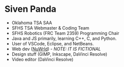 <h1>Siven Panda</h1>
<ul>
<li>Oklahoma TSA SAA
<li>SFHS TSA Webmaster & Coding Team
<li>SFHS Robotics (FRC Team 2359) Programming Chair
<li>Java and JS primarily, learning C++, C, and Python.
<li>User of VSCode, Eclipse, and NetBeans.
  <li>Web dev (<a href="https://nuwrld.cf" target="_blank">NuWrld</a>) - <i> NOTE: IT IS FICTIONAL</i>
<li>Design stuff (GIMP, Inkscape, DaVinci Resolve)
<li>Video editor (DaVinci Resolve)
</ul>
